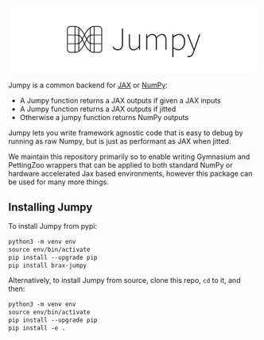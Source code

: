 <p align="center">
    <img src="jumpy-text.png" width="500px"/>
</p>

Jumpy is a common backend for [JAX](https://github.com/google/jax) or
[NumPy](https://numpy.org/):

* A Jumpy function returns a JAX outputs if given a JAX inputs
* A Jumpy function returns a JAX outputs if jitted
* Otherwise a jumpy function returns NumPy outputs

Jumpy lets you write framework agnostic code that is easy to debug by running
as raw Numpy, but is just as performant as JAX when jitted.

We maintain this repository primarily so to enable writing Gymnasium and PettingZoo wrappers that can be applied to both standard NumPy or hardware accelerated Jax based environments, however this package can be used for many more things. 

## Installing Jumpy

To install Jumpy from pypi:

```
python3 -m venv env
source env/bin/activate
pip install --upgrade pip
pip install brax-jumpy
```

Alternatively, to install Jumpy from source, clone this repo, `cd` to it, and then:

```
python3 -m venv env
source env/bin/activate
pip install --upgrade pip
pip install -e .
```
